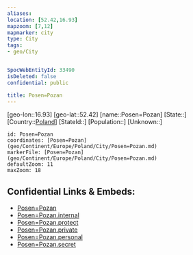 ```yaml
---
aliases: 
location: [52.42,16.93]
mapzoom: [7,12] 
mapmarker: city 
type: City
tags:
- geo/City


SpocWebEntityId: 33490
isDeleted: false
confidential: public

title: Posen=Pozan
---
```

[geo-lon::16.93]
[geo-lat::52.42]
[name::Posen=Pozan]
[State::]
[Country::[Poland](geo/Continent/Europe/Poland.md)]
[StateId::]
[Population::]
[Unknown::]


```leaflet
id: Posen=Pozan
coordinates: [Posen=Pozan](geo/Continent/Europe/Poland/City/Posen=Pozan.md)
markerFile: [Posen=Pozan](geo/Continent/Europe/Poland/City/Posen=Pozan.md)
defaultZoom: 11 
maxZoom: 18
```


## Confidential Links & Embeds: 
- [Posen=Pozan](../../../../../../_public/geo/Continent/Europe/Poland/City/Posen=Pozan.md) 
- [Posen=Pozan.internal](../../../../../../_internal/geo/Continent/Europe/Poland/City/Posen=Pozan.internal.md) 
- [Posen=Pozan.protect](../../../../../../_protect/geo/Continent/Europe/Poland/City/Posen=Pozan.protect.md) 
- [Posen=Pozan.private](../../../../../../_private/geo/Continent/Europe/Poland/City/Posen=Pozan.private.md) 
- [Posen=Pozan.personal](../../../../../../_personal/geo/Continent/Europe/Poland/City/Posen=Pozan.personal.md) 
- [Posen=Pozan.secret](../../../../../../_secret/geo/Continent/Europe/Poland/City/Posen=Pozan.secret.md) 
